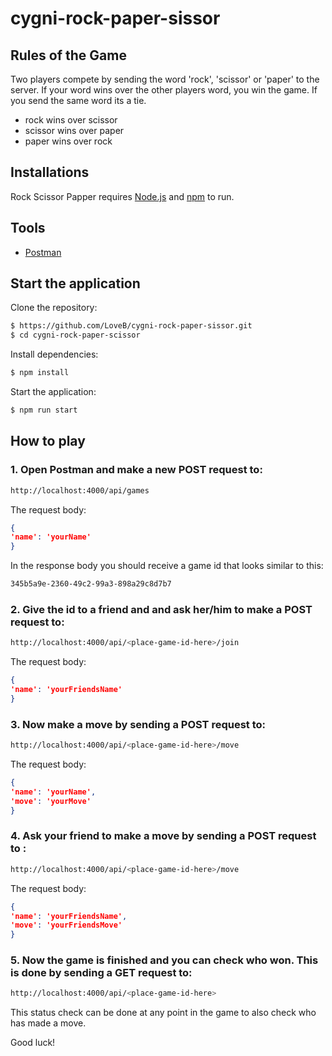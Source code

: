 # cygni-rock-paper-sissor


## Rules of the Game
Two players compete by sending the word 'rock', 'scissor' or 'paper' to the server. If your word wins over the other players word, you win the game. If you send the same word its a tie.
- rock wins over scissor
- scissor wins over paper
- paper wins over rock

## Installations

Rock Scissor Papper requires [Node.js](https://nodejs.org/) and [npm](https://www.npmjs.com/) to run.

## Tools
  - [Postman](https://www.getpostman.com/downloads/)

## Start the application
Clone the repository:
```sh
$ https://github.com/LoveB/cygni-rock-paper-sissor.git
$ cd cygni-rock-paper-scissor
```
Install dependencies:
```sh
$ npm install
```
Start the application:
```sh
$ npm run start
```

## How to play

### 1. Open Postman and make a new POST request to:
```sh
http://localhost:4000/api/games
```
The request body:
```json
{ 
'name': 'yourName' 
}
```
In the response body you should receive a game id that looks similar to this:
```sh
345b5a9e-2360-49c2-99a3-898a29c8d7b7
```
### 2. Give the id to a friend and and ask her/him to make a POST request to:
```sh
http://localhost:4000/api/<place-game-id-here>/join
```
The request body:
```json
{ 
'name': 'yourFriendsName' 
}
```
### 3. Now make a move by sending a POST request to:
```sh
http://localhost:4000/api/<place-game-id-here>/move
```
The request body:
```json
{
'name': 'yourName',
'move': 'yourMove'
}
```
### 4. Ask your friend to make a move by sending a POST request to :
```sh
http://localhost:4000/api/<place-game-id-here>/move
```
The request body:
```json
{
'name': 'yourFriendsName',
'move': 'yourFriendsMove'
}
```
### 5. Now the game is finished and you can check who won. This is done by sending a GET request to:
```sh
http://localhost:4000/api/<place-game-id-here>
```
This status check can be done at any point in the game to also check who has made a move.

Good luck!